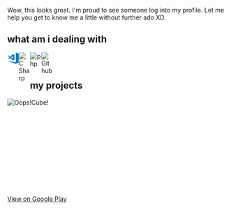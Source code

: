 Wow, this looks great. I'm proud to see someone log into my profile. Let me help you get to know me a little without further ado XD.

## what am i dealing with

<img align="left" alt="Visual Studio Code" width="26px" src="https://raw.githubusercontent.com/github/explore/80688e429a7d4ef2fca1e82350fe8e3517d3494d/topics/visual-studio-code/visual-studio-code.png" />
<img align="left" alt="C Sharp" width="26px" src="https://raw.githubusercontent.com/jmnote/z-icons/master/svg/csharp.svg" />
<img align="left" alt="php" width="26px" src="https://raw.githubusercontent.com/jmnote/z-icons/master/16x16/php.png"/>
<img align="left" alt="Github" width="26px" src="https://raw.githubusercontent.com/jmnote/z-icons/master/svg/github.svg"/>
<br>
<br/>

## my projects
<img align="left" alt="Oops!Cube!" src="https://play-lh.googleusercontent.com/e_ryhh_kaFTDGMvF4gOgH3Linkt24tYs41CWt72w61SaJJk3qlnuk4_wsl-6UwEM1_M=w720-h310-rw"/>
<br></br><br></br><br></br><br></br><br></br><br></br><br>
<a href="https://play.google.com/store/apps/details?id=com.HunsoySoftware.OopsCube">View on Google Play</a>
